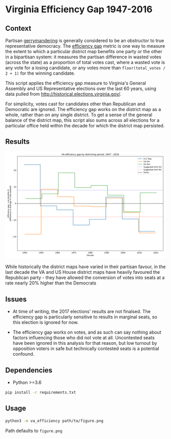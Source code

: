 # Virginia Efficiency Gap 1947-2016

## Context

Partisan [gerrymandering](https://en.wikipedia.org/wiki/Gerrymandering)
 is generally considered to be an obstructor to true representative
 democracy. The
 [efficiency gap](https://papers.ssrn.com/sol3/papers.cfm?abstract_id=2457468)
 metric is one way to measure the extent to which a particular district
 map benefits one party or the other in a bipartisan system: it measures
 the partisan difference in wasted votes (across the state) as a
 proportion of total votes cast, where a wasted vote is any vote for a
 losing candidate, or any votes more than `floor(total_votes / 2 + 1)`
 for the winning candidate.

This script applies the efficiency gap measure to Virginia's General
Assembly and US Representative elections over the last 60 years, using
data pulled from http://historical.elections.virginia.gov/.

For simplicity, votes cast for candidates other than Republican and
Democratic are ignored. The efficiency gap works on the district map as
a whole, rather than on any single district. To get a sense of the
general balance of the district map, this script also sums across all
elections for a particular office held within the decade for which the
district map persisted.


## Results

![Figure](figure.svg "Figure")


While historically the district maps have varied in their partisan
favour, in the last decade the VA and US House district maps have
heavily favoured the Republican party - they have allowed the conversion
of votes into seats at a rate nearly 20% higher than the Democrats


## Issues

- At time of writing, the 2017 elections' results are not finalsed. The
efficiency gap is particularly sensitive to results in marginal
seats, so this election is ignored for now.

- The efficiency gap works on votes, and as such can say nothing about
factors influencing those who did not vote at all. Uncontested seats
have been ignored in this analysis for that reason, but low turnout by
opposition voters in safe but technically contested seats is a potential
confound.


## Dependencies

- Python >=3.6

```bash
pip install -r requirements.txt
```

## Usage

```bash
python3 -m va_efficiency path/to/figure.png
```

Path defaults to `figure.png`
